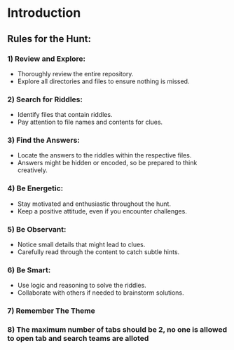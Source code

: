 # Introduction

## Rules for the Hunt:

### 1) Review and Explore:
- Thoroughly review the entire repository.
- Explore all directories and files to ensure nothing is missed.

### 2) Search for Riddles:
- Identify files that contain riddles.
- Pay attention to file names and contents for clues.

### 3) Find the Answers:
- Locate the answers to the riddles within the respective files.
- Answers might be hidden or encoded, so be prepared to think creatively.

### 4) Be Energetic:
- Stay motivated and enthusiastic throughout the hunt.
- Keep a positive attitude, even if you encounter challenges.

### 5) Be Observant:
- Notice small details that might lead to clues.
- Carefully read through the content to catch subtle hints.

### 6) Be Smart:
- Use logic and reasoning to solve the riddles.
- Collaborate with others if needed to brainstorm solutions.

### 7) Remember The Theme
### 8) The maximum number of tabs should be 2, no one is allowed to open tab and search teams are alloted 
